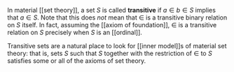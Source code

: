 In material [[set theory]], a set $S$ is called __transitive__ if $a\in b\in S$ implies that $a\in S$.  Note that this does _not_ mean that $\in$ is a transitive binary relation on $S$ itself.  In fact, assuming the [[axiom of foundation]], $\in$ is a transitive relation on $S$ precisely when $S$ is an [[ordinal]].

Transitive sets are a natural place to look for [[inner model]]s of material set theory: that is, sets $S$ such that $S$ together with the restriction of $\in$ to $S$ satisfies some or all of the axioms of set theory.
